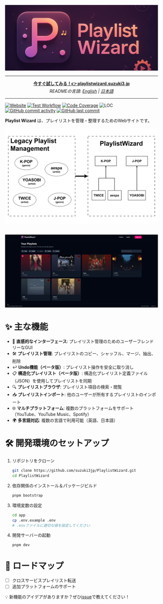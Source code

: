 <img src="https://raw.githubusercontent.com/suzuki3jp/PlaylistWizard/c34ac5a7113316bc92680c051f282bd5f487f405/assets/banner-small.png"/>

<hr />

<p align="center">
<a href="https://playlistwizard.suzuki3.jp/ja"><b>今すぐ試してみる！👉 playlistwizard.suzuki3.jp</b></a><br />
<i>READMEの言語: <a href="/app/README.md">English</a> | <a href="/app/README_ja.md">日本語</a></i>
</p>

<hr />

[![Website](https://deploy-badge.vercel.app/?url=http%3A%2F%2Fplaylistwizard.suzuki3.jp&name=playlistwizard.suzuki3.jp)](https://playlistwizard.suzuki3.jp/en)
[![Test Workflow](https://github.com/suzuki3jp/PlaylistWizard/actions/workflows/test.yml/badge.svg)](https://github.com/suzuki3jp/playlistwizard/actions)
[![Code Coverage](https://codecov.io/gh/suzuki3jp/PlaylistWizard/graph/badge.svg?token=UH5HX39VG7)](https://codecov.io/github/suzuki3jp/playlistwizard)
![LOC](https://tokei.rs/b1/github/suzuki3jp/playlistwizard)
[![GitHub commit activity](https://img.shields.io/github/commit-activity/m/suzuki3jp/playlistwizard)](https://github.com/suzuki3jp/playlistwizard/pulse)
[![GitHub last commit](https://img.shields.io/github/last-commit/suzuki3jp/playlistwizard)](https://github.com/suzuki3jp/playlistwizard/commits/main)

**Playlist Wizard** は、プレイリストを管理・整理するためのWebサイトです。
<div style="text-align: center; margin-top: 1rem; margin-bottom: 2rem;">
    <img src="https://raw.githubusercontent.com/suzuki3jp/PlaylistWizard/28b4a49f92ba217c1ae9db1c87fd83076fab0e75/assets/playlist-management-comparison.jpg" width="800"/>
</div>
<img src="https://raw.githubusercontent.com/suzuki3jp/PlaylistWizard/28b4a49f92ba217c1ae9db1c87fd83076fab0e75/assets/playlists.png"/>

# ✨ 主な機能
- 🎯 **直感的なインターフェース**: プレイリスト管理のためのユーザーフレンドリーなGUI
- 🛠️ **プレイリスト管理**: プレイリストのコピー、シャッフル、マージ、抽出、削除
- ↩️ **Undo機能（ベータ版）**: プレイリスト操作を安全に取り消し
- 📋 **構造化プレイリスト（ベータ版）**: 構造化プレイリスト定義ファイル（JSON）を使用してプレイリストを同期
- 🔍 **プレイリストブラウザ**: プレイリスト項目の検索・閲覧
- 📥 **プレイリストインポート**: 他のユーザーが所有するプレイリストのインポート
- 🌐 **マルチプラットフォーム**: 複数のプラットフォームをサポート（YouTube、YouTube Music、Spotify）
- 🌍 **多言語対応**: 複数の言語で利用可能（英語、日本語）

# 🛠️ 開発環境のセットアップ

1. リポジトリをクローン
    ```bash
    git clone https://github.com/suzuki3jp/PlaylistWizard.git
    cd PlaylistWizard
    ```

2. 依存関係のインストール＆パッケージビルド
    ```bash
    pnpm bootstrap
    ```

3. 環境変数の設定
    ```bash
    cd app
    cp .env.example .env
    # .envファイルに適切な値を設定してください
    ```

4. 開発サーバーの起動
    ```bash
    pnpm dev
    ```

# 🚀 ロードマップ
- [ ] クロスサービスプレイリスト転送
- [ ] 追加プラットフォームのサポート

💡 新機能のアイデアがありますか？ぜひ[issue](https://github.com/suzuki3jp/playlistwizard/issues/new)で教えてください！